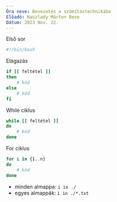 ```yaml
---
Óra neve: Bevezetés a számítástechnikába
Előadó: Naszlady Márton Bese
Dátum: 2023 Nov. 22.
---
```


Első sor
```sh
#!/bin/bash
```
Elágazás
```sh
if [[ feltétel ]]
then
	# kód
else
	# kód
fi
```
While ciklus
```sh
while [[ feltétel ]]
do
	# kód
done
```
For ciklus
```sh
for i in {1..n}
do
	# kód
done
```
- minden almappa: `i in ./`
- egyes almappák: `i in ./*.txt`